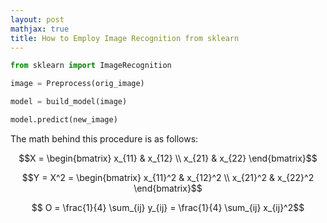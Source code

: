 ```yaml
---
layout: post
mathjax: true
title: How to Employ Image Recognition from sklearn
---
```


```python
from sklearn import ImageRecognition
```


```python
image = Preprocess(orig_image)
```


```python
model = build_model(image)
```


```python
model.predict(new_image)
```

The math behind this procedure is as follows:
    
$$X = \begin{bmatrix} x_{11} & x_{12} \\ x_{21} & x_{22} \end{bmatrix}$$

$$Y = X^2 = \begin{bmatrix} x_{11}^2 & x_{12}^2 \\ x_{21}^2 & x_{22}^2 \end{bmatrix}$$

$$ O = \frac{1}{4} \sum_{ij} y_{ij} = \frac{1}{4} \sum_{ij} x_{ij}^2$$
